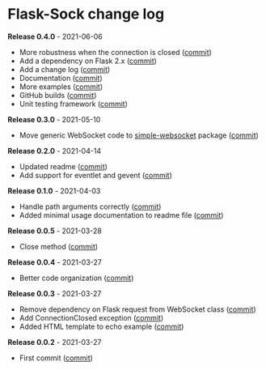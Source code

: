 # Flask-Sock change log

**Release 0.4.0** - 2021-06-06

- More robustness when the connection is closed ([commit](https://github.com/miguelgrinberg/flask-sock/commit/1a323e55109aa0dc524ea46ee6742ba69263416c))
- Add a dependency on Flask 2.x ([commit](https://github.com/miguelgrinberg/flask-sock/commit/d8e15f476d151855e8a3d8715090877f5886b2dd))
- Add a change log ([commit](https://github.com/miguelgrinberg/flask-sock/commit/fab096164c9eee5142eb940f28df763ab533be5f))
- Documentation ([commit](https://github.com/miguelgrinberg/flask-sock/commit/3c8761bc8b52ff9c0b3d16d9b96c47b2260e7b85))
- More examples ([commit](https://github.com/miguelgrinberg/flask-sock/commit/66b458dc131a5bf75731aaf888b42aa0d2e4e58c))
- GitHub builds ([commit](https://github.com/miguelgrinberg/flask-sock/commit/6733afdb2aea763e43ac42d6528f474cc3bd40c4))
- Unit testing framework ([commit](https://github.com/miguelgrinberg/flask-sock/commit/e7eeb425bd72cfb266be03c7d4eaa57d72d19f7a))

**Release 0.3.0** - 2021-05-10

- Move generic WebSocket code to [simple-websocket](https://github.com/miguelgrinberg/simple-websocket) package ([commit](https://github.com/miguelgrinberg/flask-sock/commit/b3d5ecb31495430d6eda7b88830c8f4cca51e192))

**Release 0.2.0** - 2021-04-14

- Updated readme ([commit](https://github.com/miguelgrinberg/flask-sock/commit/4ffdcecfb8949327db6cdeb7a25fad1ca11507ec))
- Add support for eventlet and gevent ([commit](https://github.com/miguelgrinberg/flask-sock/commit/ac6d3077ca4f37af3b63dd1d0ab263031ae9bc49))

**Release 0.1.0** - 2021-04-03

- Handle path arguments correctly ([commit](https://github.com/miguelgrinberg/flask-sock/commit/a9a216b7892a2fd5c23118a548d647a4820bf23e))
- Added minimal usage documentation to readme file ([commit](https://github.com/miguelgrinberg/flask-sock/commit/7f8c8fd53f43dae427263b98a3268d42603187b9))

**Release 0.0.5** - 2021-03-28

- Close method ([commit](https://github.com/miguelgrinberg/flask-sock/commit/8c0895c351a4e6b9379f784f48c0e02394d5d030))

**Release 0.0.4** - 2021-03-27

- Better code organization ([commit](https://github.com/miguelgrinberg/flask-sock/commit/8a89e2999d05fa1274dcf6583fb07c0f9bf2ac47))

**Release 0.0.3** - 2021-03-27

- Remove dependency on Flask request from WebSocket class ([commit](https://github.com/miguelgrinberg/flask-sock/commit/1f856ad35ad1f330d22cf5af62c10ded21a86e75))
- Add ConnectionClosed exception ([commit](https://github.com/miguelgrinberg/flask-sock/commit/e1bcadf85ff5e142604fef18cbf6d83e5d935db1))
- Added HTML template to echo example ([commit](https://github.com/miguelgrinberg/flask-sock/commit/65ef8373e7ec0aa1019c0d1764d0d64e24c78a3a))

**Release 0.0.2** - 2021-03-27

- First commit ([commit](https://github.com/miguelgrinberg/flask-sock/commit/4161939e7c75e20903c92148f6fbd215c3178139))
